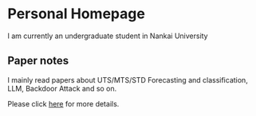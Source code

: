 # Personal Homepage
I am currently an undergraduate student in Nankai University

## Paper notes
I mainly read papers about UTS/MTS/STD Forecasting and classification, LLM, Backdoor Attack and so on.

Please click [here](./Paper-Note/model4ts.md) for more details.